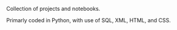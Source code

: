 
Collection of projects and notebooks. 

Primarly coded in Python, with use of SQL, XML, HTML, and CSS.
